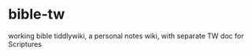 bible-tw
========

working bible tiddlywiki, a personal notes wiki, with separate TW doc for Scriptures
